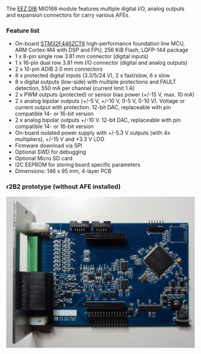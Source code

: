 The [EEZ DIB](https://github.com/eez-open/modular-psu) MIO168 module features multiple digital I/O, analog outputs and expansion connectors for carry various AFEs.

### Feature list

* On-board [STM32F446ZCT6](https://www.st.com/content/st_com/en/products/microcontrollers-microprocessors/stm32-32-bit-arm-cortex-mcus/stm32-high-performance-mcus/stm32f4-series/stm32f446/stm32f446zc.html) high-performance foundation line MCU, ARM Cortex-M4 with DSP and FPU, 256 KiB Flash, LQFP-144 package 
* 1 x 8-pin single row 3.81 mm connector (digital inputs)
* 1 x 16-pin dual row 3.81 mm I/O connector (digital and analog outputs)
* 2 x 10-pin ADIB 2.0 mm connectors
* 8 x protected digital inputs (3.3/5/24 V), 2 x fast/slow, 6 x slow
* 8 x digital outputs (low-side) with multiple protections and FAULT detection, 550 mA per channel (current limit 1 A)
* 2 x PWM outputs (protected) or sensor bias power (+/-15 V, max. 10 mA)
* 2 x analog bipolar outputs (+/-5 V, +/-10 V, 0-5 V, 0-10 V). Voltage or current output with protection. 12-bit DAC, replaceable with pin compatible 14- or 16-bit version
* 2 x analog bipolar outputs +/-10 V. 12-bit DAC, replaceable with pin compatible 14- or 16-bit version
* On-board isolated power supply with +/-5.3 V outputs (with 4x multipliers), +/-15 V and +3.3 V LDO
* Firmware download via SPI
* Optional SWD for debugging
* Optional Micro SD card
* I2C EEPROM for storing board specific parameters
* Dimensions: 146 x 95 mm, 4-layer PCB

### r2B2 prototype (without AFE installed)

![prototype](Images/MIO168_prototype_r2B2.JPG)